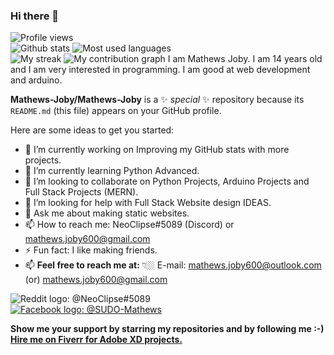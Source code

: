 ### Hi there 👋

![Profile views](https://visitor-badge.glitch.me/badge?page_id=Jothin-Mathews-Joby.Mathews-Joby)  
![Github stats](https://github-readme-stats.vercel.app/api?username=Mathews-Joby&count_private=true&show_icons=true&theme=radical)
![Most used languages](https://github-readme-stats.vercel.app/api/top-langs/?username=Mathews-Joby&theme=radical)  
![My streak](https://github-readme-streak-stats.herokuapp.com/?user=Mathews-Joby&theme=dark)
![![My contribution graph](https://activity-graph.herokuapp.com/graph?username=Mathews-Joby&theme=react-dark)](https://jothin-github-activity-graph.herokuapp.com/graph?username=Mathews-Joby&theme=react-dark) 
I am Mathews Joby. I am 14 years old and I am very interested in programming. I am good at web development and arduino.

**Mathews-Joby/Mathews-Joby** is a ✨ _special_ ✨ repository because its `README.md` (this file) appears on your GitHub profile.

Here are some ideas to get you started:

- 🔭 I’m currently working on Improving my GitHub stats with more projects.
- 🌱 I’m currently learning Python Advanced.
- 👯 I’m looking to collaborate on Python Projects, Arduino Projects and Full Stack Projects (MERN).
- 🤔 I’m looking for help with Full Stack Website design IDEAS.
- 💬 Ask me about making static websites.
- 📫 How to reach me: NeoClipse#5089 (Discord) or mathews.joby600@gmail.com
- ⚡ Fun fact: I like making friends.
- 📫 **Feel free to reach me at:** 👇🏼
E-mail: mathews.joby600@outlook.com (or) mathews.joby600@gmail.com  

![Reddit logo](https://img.shields.io/discord/918215762009800725?label=DISCORD&logo=https%3A%2F%2Fth.bing.com%2Fth%2Fid%2FOIP._OhX2CkmeyfM-ZWESZnTzQHaGg%3Fpid%3DImgDet%26rs%3D1&logoColor=blue&style=social): @NeoClipse#5089  
[![Facebook logo](	https://img.shields.io/reddit/user-karma/link/SUDO-Mathews?color=orange&label=REDDIT&style=social): @SUDO-Mathews](https://www.reddit.com/user/SUDO-Mathews)

**Show me your support by starring my repositories and by following me :-)**  
**[Hire me on Fiverr for Adobe XD projects.](https://www.fiverr.com/mathews_joby)**
